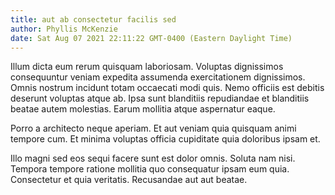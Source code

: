 ```yaml
---
title: aut ab consectetur facilis sed
author: Phyllis McKenzie
date: Sat Aug 07 2021 22:11:22 GMT-0400 (Eastern Daylight Time)
---
```

Illum dicta eum rerum quisquam laboriosam. Voluptas dignissimos consequuntur veniam expedita assumenda exercitationem dignissimos. Omnis nostrum incidunt totam occaecati modi quis. Nemo officiis est debitis deserunt voluptas atque ab. Ipsa sunt blanditiis repudiandae et blanditiis beatae autem molestias. Earum mollitia atque aspernatur eaque.

 Porro a architecto neque aperiam. Et aut veniam quia quisquam animi tempore cum. Et minima voluptas officia cupiditate quia doloribus ipsam et.

 Illo magni sed eos sequi facere sunt est dolor omnis. Soluta nam nisi. Tempora tempore ratione mollitia quo consequatur ipsam eum quia. Consectetur et quia veritatis. Recusandae aut aut beatae.
